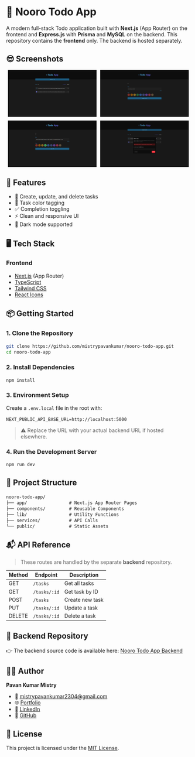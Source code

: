 # 📝 Nooro Todo App

A modern full-stack Todo application built with **Next.js** (App Router) on the frontend and **Express.js** with **Prisma** and **MySQL** on the backend. This repository contains the **frontend** only. The backend is hosted separately.

## 😎 Screenshots

<div style="display: flex; gap: 10px; margin-bottom: 10px; justify-content: center;">
  <img src="./public/assets/screenshots/home.png" alt="home Screenshot 1" width="48%" />
  <img src="./public/assets/screenshots/create-task.png" alt="create task Screenshot 2" width="48%" />
</div>

<div style="display: flex; gap: 10px; margin-bottom: 10px; justify-content: center;">
  <img src="./public/assets/screenshots/edit-task.png" alt="Edit task Screenshot 1" width="48%" />
  <img src="./public/assets/screenshots/delete-modal.png" alt="Delete Modal Screenshot 2" width="48%" />
</div>

## 🚀 Features

- 🧾 Create, update, and delete tasks
- 🎨 Task color tagging
- ✅ Completion toggling
- ⚡ Clean and responsive UI
- 🌙 Dark mode supported

## 🖥️ Tech Stack

### Frontend

- [Next.js](https://nextjs.org/) (App Router)
- [TypeScript](https://www.typescriptlang.org/)
- [Tailwind CSS](https://tailwindcss.com/)
- [React Icons](https://react-icons.github.io/react-icons/)

## 📦 Getting Started

### 1. Clone the Repository

```bash
git clone https://github.com/mistrypavankumar/nooro-todo-app.git
cd nooro-todo-app
```

### 2. Install Dependencies

```bash
npm install
```

### 3. Environment Setup

Create a `.env.local` file in the root with:

```env
NEXT_PUBLIC_API_BASE_URL=http://localhost:5000
```

> ⚠️ Replace the URL with your actual backend URL if hosted elsewhere.

### 4. Run the Development Server

```bash
npm run dev
```

## 📁 Project Structure

```
nooro-todo-app/
├── app/                # Next.js App Router Pages
├── components/         # Reusable Components
├── lib/                # Utility Functions
├── services/           # API Calls
└── public/             # Static Assets
```

## 📬 API Reference

> These routes are handled by the separate **backend** repository.

| Method | Endpoint     | Description     |
| ------ | ------------ | --------------- |
| GET    | `/tasks`     | Get all tasks   |
| GET    | `/tasks/:id` | Get task by ID  |
| POST   | `/tasks`     | Create new task |
| PUT    | `/tasks/:id` | Update a task   |
| DELETE | `/tasks/:id` | Delete a task   |

## 📂 Backend Repository

👉 The backend source code is available here: [Nooro Todo App Backend](https://github.com/mistrypavankumar/nooro-todo-app-backend)

## 🙋‍♂️ Author

**Pavan Kumar Mistry**

- 📧 mistrypavankumar2304@gmail.com
- 🌐 [Portfolio](https://pavankumarmistry-portfolio.vercel.app)
- 🔗 [LinkedIn](https://linkedin.com/in/pavan-kumar-mistry-5067b21b1)
- 🐙 [GitHub](https://github.com/mistrypavankumar)

## 📄 License

This project is licensed under the [MIT License](LICENSE).
